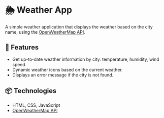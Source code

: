 # 🌦️ Weather App

A simple weather application that displays the weather based on the city name, using the [OpenWeatherMap API](https://openweathermap.org/).

## 🧩 Features
- Get up-to-date weather information by city: temperature, humidity, wind speed.
- Dynamic weather icons based on the current weather.
- Displays an error message if the city is not found.

## 📦 Technologies
- HTML, CSS, JavaScript
- [OpenWeatherMap API](https://openweathermap.org/api)


